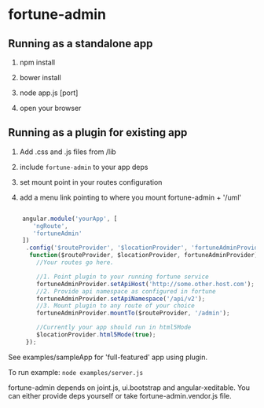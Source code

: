 fortune-admin
=============

## Running as a standalone app

1) npm install

2) bower install

3) node app.js [port]

4) open your browser

## Running as a plugin for existing app

1) Add .css and .js files from /lib

2) include `fortune-admin` to your app deps

3) set mount point in your routes configuration

4) add a menu link pointing to where you mount fortune-admin + '/uml'

```js

    angular.module('yourApp', [
       'ngRoute',
       'fortuneAdmin'
    ])
     .config('$routeProvider', '$locationProvider', 'fortuneAdminProvider',
      function($routeProvider, $locationProvider, fortuneAdminProvider){
        //Your routes go here.

        //1. Point plugin to your running fortune service
        fortuneAdminProvider.setApiHost('http://some.other.host.com');
        //2. Provide api namespace as configured in fortune
        fortuneAdminProvider.setApiNamespace('/api/v2');
        //3. Mount plugin to any route of your choice
        fortuneAdminProvider.mountTo($routeProvider, '/admin');

        //Currently your app should run in html5Mode
        $locationProvider.html5Mode(true);
     });
```

See examples/sampleApp for 'full-featured' app using plugin.

To run example: `node examples/server.js`

fortune-admin depends on joint.js, ui.bootstrap and angular-xeditable.
You can either provide deps yourself or take fortune-admin.vendor.js file.